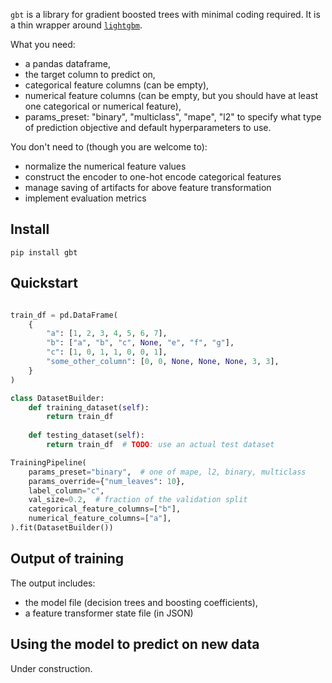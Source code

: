 `gbt` is a library for gradient boosted trees with minimal coding required. It is a thin wrapper around [`lightgbm`](https://lightgbm.readthedocs.io/).

What you need:
- a pandas dataframe,
- the target column to predict on,
- categorical feature columns (can be empty),
- numerical feature columns (can be empty, but you should have at least one categorical or numerical feature),
- params_preset: "binary", "multiclass", "mape", "l2" to specify what type of prediction objective and default hyperparameters to use.

You don't need to (though you are welcome to):
- normalize the numerical feature values
- construct the encoder to one-hot encode categorical features
- manage saving of artifacts for above feature transformation
- implement evaluation metrics


## Install

```
pip install gbt
```


## Quickstart

```python

train_df = pd.DataFrame(
    {
        "a": [1, 2, 3, 4, 5, 6, 7],
        "b": ["a", "b", "c", None, "e", "f", "g"],
        "c": [1, 0, 1, 1, 0, 0, 1],
        "some_other_column": [0, 0, None, None, None, 3, 3],
    }
)

class DatasetBuilder:
    def training_dataset(self):
        return train_df
    
    def testing_dataset(self):
        return train_df  # TODO: use an actual test dataset

TrainingPipeline(
    params_preset="binary",  # one of mape, l2, binary, multiclass
    params_override={"num_leaves": 10},
    label_column="c",
    val_size=0.2,  # fraction of the validation split
    categorical_feature_columns=["b"],
    numerical_feature_columns=["a"],
).fit(DatasetBuilder())
```

## Output of training

The output includes:

- the model file (decision trees and boosting coefficients),
- a feature transformer state file (in JSON)

## Using the model to predict on new data

Under construction.
